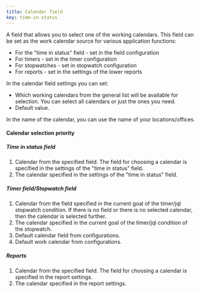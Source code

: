 ```yaml
---
title: Calendar field
key: time-in-status
---
```


A field that allows you to select one of the working calendars. This field can be set as the work calendar source for various application functions:
* For the "time in status" field - set in the field configuration
* For timers - set in the timer configuration
* For stopwatches - set in stopwatch configuration
* For reports - set in the settings of the lower reports

In the calendar field settings you can set:
* Which working calendars from the general list will be available for selection. You can select all calendars or just the ones you need.
* Default value.

<div class="uk-alert-note" data-uk-alert="">
    In the name of the calendar, you can use the name of your locations/offices.
</div>


#### Calendar selection priority ####

##### Time in status field #####

1. Calendar from the specified field. The field for choosing a calendar is specified in the settings of the "time in status" field.
2. The calendar specified in the settings of the "time in status" field.

##### Timer field/Stopwatch field #####

1. Calendar from the field specified in the current goal of the timer/jql stopwatch condition. If there is no field or there is no selected calendar, then the calendar is selected further.
2. The calendar specified in the current goal of the timer/jql condition of the stopwatch.
3. Default calendar field from configurations.
4. Default work calendar from configurations.

##### Reports #####

1. Calendar from the specified field. The field for choosing a calendar is specified in the report settings.
2. The calendar specified in the report settings.